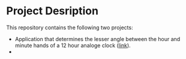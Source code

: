 # Project Desription
This repository contains the following two projects:
* Application that determines the lesser angle between the hour and minute hands of a 12 hour analoge clock ([link](https://github.com/Tinsae-Tadesse/REIZ-Tech/tree/master/Angle%20Calculator)).
* 
